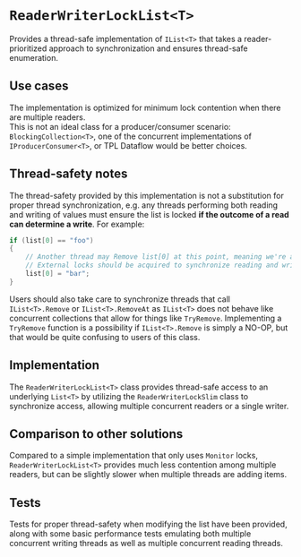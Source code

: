 # `ReaderWriterLockList<T>`
Provides a thread-safe implementation of `IList<T>` that takes a reader-prioritized approach to synchronization and ensures thread-safe enumeration.

## Use cases
The implementation is optimized for minimum lock contention when there are multiple readers.  
This is not an ideal class for a producer/consumer scenario: `BlockingCollection<T>`, one of the concurrent implementations of `IProducerConsumer<T>`, or TPL Dataflow would be better choices.

## Thread-safety notes
The thread-safety provided by this implementation is not a substitution for proper thread synchronization, e.g. any threads performing both reading and writing of values must ensure the list is locked **if the outcome of a read can determine a write**. For example:

```csharp
if (list[0] == "foo")
{
    // Another thread may Remove list[0] at this point, meaning we're about to modify a different list item
    // External locks should be acquired to synchronize reading and writing in scenarios such as this
    list[0] = "bar";
}
```

Users should also take care to synchronize threads that call `IList<T>.Remove` or `IList<T>.RemoveAt` as `IList<T>` does not behave like concurrent collections that allow for things like `TryRemove`. Implementing a `TryRemove` function is a possibility if `IList<T>.Remove` is simply a NO-OP, but that would be quite confusing to users of this class.

## Implementation
The `ReaderWriterLockList<T>` class provides thread-safe access to an underlying `List<T>` by utilizing the `ReaderWriterLockSlim` class to synchronize access, allowing multiple concurrent readers or a single writer.  

## Comparison to other solutions
Compared to a simple implementation that only uses `Monitor` locks, `ReaderWriterLockList<T>` provides much less contention among multiple readers, but can be slightly slower when multiple threads are adding items.  

## Tests
Tests for proper thread-safety when modifying the list have been provided, along with some basic performance tests emulating both multiple concurrent writing threads as well as multiple concurrent reading threads.
